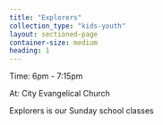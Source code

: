```yaml
---
title: "Explorers"
collection_type: "kids-youth"
layout: sectioned-page
container-size: medium
heading: 1
---
```


<div class="text-center">
  <p class="font-impact no-margin-bottom">Time: 6pm - 7:15pm</p>
  <p class="font-impact">At: City Evangelical Church</p>
</div>

Explorers is our Sunday school classes
